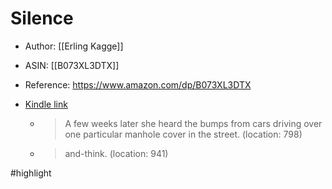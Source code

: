 # Silence

* Author: [[Erling Kagge]]
* ASIN: [[B073XL3DTX]]
* Reference: https://www.amazon.com/dp/B073XL3DTX
* [Kindle link](kindle://book?action=open&asin=B073XL3DTX)


  - > A few weeks later she heard the bumps from cars driving over one particular manhole cover in the street. (location: 798)


  - > and-think. (location: 941)


#highlight
